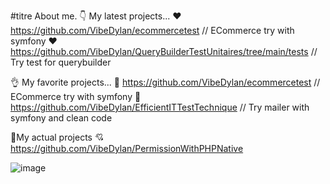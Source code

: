 #titre About me.
👇 My latest projects... 
❤️ https://github.com/VibeDylan/ecommercetest // ECommerce try with symfony 
❤️ https://github.com/VibeDylan/QueryBuilderTestUnitaires/tree/main/tests // Try test for querybuilder

👌 My favorite projects...
💞 https://github.com/VibeDylan/ecommercetest // ECommerce try with symfony 
💞 https://github.com/VibeDylan/EfficientITTestTechnique // Try mailer with symfony and clean code

🤞My actual projects
💘 https://github.com/VibeDylan/PermissionWithPHPNative

![image](https://user-images.githubusercontent.com/68974040/148617723-23574af7-809b-4b26-88cf-b712bc486466.png)

